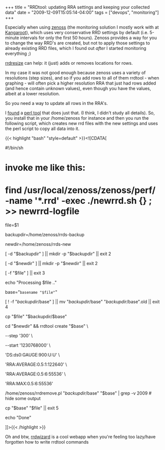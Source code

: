 +++
title = "RRDtool: updating RRA settings and keeping your collected data"
date = "2009-12-09T15:05:14-04:00"
tags = ["devops", "monitoring"]
+++
<!--more-->

Especially when using <a href="community.zenoss.org">zenoss</a> (the monitoring solution I mostly work with at <a href="http://www.kangaroot.net/">Kangaroot</a>), which uses very conservative RRD settings by default (i.e. 5-minute intervals for only the first 50 hours).  Zenoss provides a way for you to change the way RRD's are created, but not to apply those settings to already existing RRD files, which I found out *after* I started monitoring everything ;)</p>

<p><a href="http://oss.oetiker.ch/rrdtool/doc/rrdresize.en.html">rrdresize</a> can help: it (just) adds or removes locations for rows.<br />

In my case it was not good enough because zenoss uses a variety of resolutions (step sizes), and so if you add rows to all of them rrdtool - when graphing - will often pick a higher resolution RRA that just had rows added (and hence contain unknown values), even though you have the values, albeit at a lower resolution.</p>

<p>So you need a way to update all rows in the RRA's.<br />

I <a href="http://stackoverflow.com/questions/802902/export-import-rrdtool-database-with-differents-rra/1867163#1867163">found</a> a <a href="http://code.google.com/p/pmptools/source/browse/trunk/rrd/rrdmove">perl tool</a> that does just that.  (I think, I didn't study all details).  So, you install that in your /home/zenoss for instance and then you run the following script, which creates new rrd files with the new settings and uses the perl script to copy all data into it.</p>

{{< highlight "bash" "style=default" >}}<![CDATA[

#!/bin/sh

# invoke me like this:

# find /usr/local/zenoss/zenoss/perf/ -name '*.rrd' -exec ./newrrd.sh {} \; >> newrrd-logfile



file=$1

backupdir=/home/zenoss/rrds-backup

newdir=/home/zenoss/rrds-new

[ -d "$backupdir" ] || mkdir -p "$backupdir" || exit 2

[ -d "$newdir"    ] || mkdir -p "$newdir" || exit 2

[ -f "$file"      ] || exit 3



echo "Processing $file .."

base="`basename "$file"`"

[ ! -f "$backupdir/$base" ] || mv "$backupdir/$base" "$backupdir/$base".old || exit 4

cp "$file" "$backupdir/$base"

cd "$newdir" && rrdtool create "$base" \

--step '300' \

--start '1230768000' \

'DS:ds0:GAUGE:900:U:U' \

'RRA:AVERAGE:0.5:1:122640' \

'RRA:AVERAGE:0.5:6:55536' \

'RRA:MAX:0.5:6:55536'

/home/zenoss/rrdremove.pl "$backupdir/$base" "$base" | grep -v 2009 # hide some output

cp "$base" "$file" || exit 5

echo "Done"

]]>{{< /highlight >}}<p>

Oh and btw, <a href="http://www.famzah.net/rrdwizard/index.php">rrdwizard</a> is a cool webapp when you're feeling too lazy/have forgotten how to write rrdtool commands</p>
